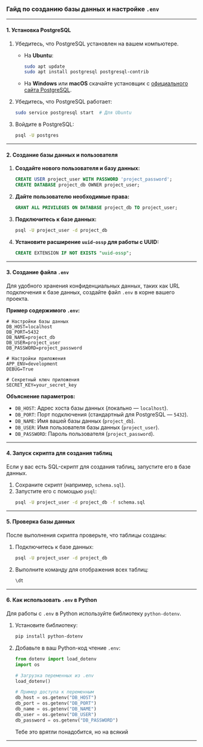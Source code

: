 ### Гайд по созданию базы данных и настройке `.env`

---

#### 1. **Установка PostgreSQL**

1. Убедитесь, что PostgreSQL установлен на вашем компьютере.
   - На **Ubuntu**:
     ```bash
     sudo apt update
     sudo apt install postgresql postgresql-contrib
     ```
   - На **Windows** или **macOS** скачайте установщик с [официального сайта PostgreSQL](https://www.postgresql.org/).

2. Убедитесь, что PostgreSQL работает:
   ```bash
   sudo service postgresql start  # Для Ubuntu
   ```

3. Войдите в PostgreSQL:
   ```bash
   psql -U postgres
   ```

---

#### 2. **Создание базы данных и пользователя**

1. **Создайте нового пользователя и базу данных:**
   ```sql
   CREATE USER project_user WITH PASSWORD 'project_password';
   CREATE DATABASE project_db OWNER project_user;
   ```

2. **Дайте пользователю необходимые права:**
   ```sql
   GRANT ALL PRIVILEGES ON DATABASE project_db TO project_user;
   ```

3. **Подключитесь к базе данных:**
   ```bash
   psql -U project_user -d project_db
   ```

4. **Установите расширение `uuid-ossp` для работы с UUID:**
   ```sql
   CREATE EXTENSION IF NOT EXISTS "uuid-ossp";
   ```

---

#### 3. **Создание файла `.env`**

Для удобного хранения конфиденциальных данных, таких как URL подключения к базе данных, создайте файл `.env` в корне вашего проекта.

**Пример содержимого `.env`:**
```dotenv
# Настройки базы данных
DB_HOST=localhost
DB_PORT=5432
DB_NAME=project_db
DB_USER=project_user
DB_PASSWORD=project_password

# Настройки приложения
APP_ENV=development
DEBUG=True

# Секретный ключ приложения
SECRET_KEY=your_secret_key
```

**Объяснение параметров:**
- `DB_HOST`: Адрес хоста базы данных (локально — `localhost`).
- `DB_PORT`: Порт подключения (стандартный для PostgreSQL — `5432`).
- `DB_NAME`: Имя вашей базы данных (`project_db`).
- `DB_USER`: Имя пользователя базы данных (`project_user`).
- `DB_PASSWORD`: Пароль пользователя (`project_password`).
---

#### 4. **Запуск скрипта для создания таблиц**

Если у вас есть SQL-скрипт для создания таблиц, запустите его в базе данных.

1. Сохраните скрипт (например, `schema.sql`).
2. Запустите его с помощью `psql`:
   ```bash
   psql -U project_user -d project_db -f schema.sql
   ```

---

#### 5. **Проверка базы данных**

После выполнения скрипта проверьте, что таблицы созданы:

1. Подключитесь к базе данных:
   ```bash
   psql -U project_user -d project_db
   ```

2. Выполните команду для отображения всех таблиц:
   ```sql
   \dt
   ```

---

#### 6. **Как использовать `.env` в Python**

Для работы с `.env` в Python используйте библиотеку `python-dotenv`.

1. Установите библиотеку:
   ```bash
   pip install python-dotenv
   ```

2. Добавьте в ваш Python-код чтение `.env`:
   ```python
   from dotenv import load_dotenv
   import os

   # Загрузка переменных из .env
   load_dotenv()

   # Пример доступа к переменным
   db_host = os.getenv("DB_HOST")
   db_port = os.getenv("DB_PORT")
   db_name = os.getenv("DB_NAME")
   db_user = os.getenv("DB_USER")
   db_password = os.getenv("DB_PASSWORD")
   ```

   Тебе это врятли понадобится, но на всякий

---
